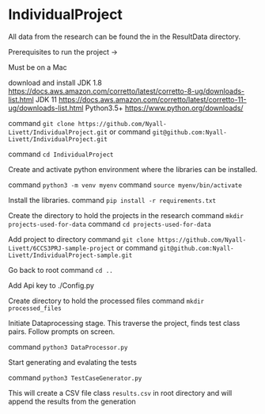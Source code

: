 # IndividualProject

All data from the research can be found the in the ResultData directory.


Prerequisites to run the project ->

Must be on a Mac

download and install
JDK 1.8 https://docs.aws.amazon.com/corretto/latest/corretto-8-ug/downloads-list.html
JDK 11 https://docs.aws.amazon.com/corretto/latest/corretto-11-ug/downloads-list.html
Python3.5+ https://www.python.org/downloads/

command `git clone https://github.com/Nyall-Livett/IndividualProject.git`
or
command `git@github.com:Nyall-Livett/IndividualProject.git`

command `cd IndividualProject`

Create and activate python environment where the libraries can be installed.

command `python3 -m venv myenv`
command `source myenv/bin/activate`

Install the libraries.
command `pip install -r requirements.txt`

Create the directory to hold the projects in the research
command `mkdir projects-used-for-data`
command `cd projects-used-for-data`

Add project to directory
command `git clone https://github.com/Nyall-Livett/6CCS3PRJ-sample-project`
or 
command `git@github.com:Nyall-Livett/IndividualProject-sample.git`

Go back to root
command `cd ..`

Add Api key to ./Config.py

Create directory to hold the processed files
command `mkdir processed_files`

Initiate Dataprocessing stage. This traverse the project, finds test class pairs.
Follow prompts on screen.

command `python3 DataProcessor.py`

Start generating and evalating the tests

command `python3 TestCaseGenerator.py`

This will create a CSV file class `results.csv` in root directory and will append the results from the generation
